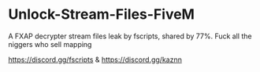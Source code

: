 # Unlock-Stream-Files-FiveM
A FXAP decrypter stream files leak by fscripts, shared by 77%.
Fuck all the niggers who sell mapping

https://discord.gg/fscripts &
https://discord.gg/kaznn 
